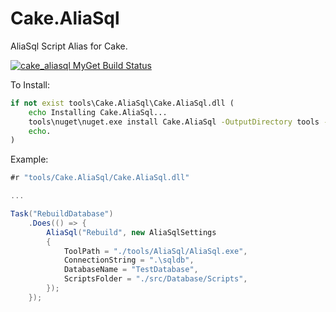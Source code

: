 Cake.AliaSql
============

AliaSql Script Alias for Cake.

[![cake_aliasql MyGet Build Status](https://www.myget.org/BuildSource/Badge/cake_aliasql?identifier=ea3bdebc-3992-40c0-99c0-dc48f0af2641)](https://www.myget.org/)

To Install:
```cmd
if not exist tools\Cake.AliaSql\Cake.AliaSql.dll ( 
	echo Installing Cake.AliaSql...
	tools\nuget\nuget.exe install Cake.AliaSql -OutputDirectory tools -ExcludeVersion -NonInteractive -NoCache
	echo.
)
```

Example:
```C#
#r "tools/Cake.AliaSql/Cake.AliaSql.dll"

...

Task("RebuildDatabase")
	.Does(() => {
		AliaSql("Rebuild", new AliaSqlSettings
		{
			ToolPath = "./tools/AliaSql/AliaSql.exe",
			ConnectionString = ".\sqldb",
			DatabaseName = "TestDatabase",
			ScriptsFolder = "./src/Database/Scripts",
		});
	});
```
